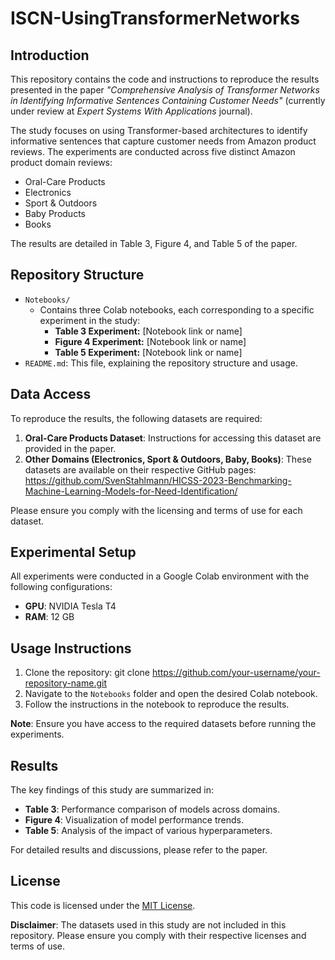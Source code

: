 # ISCN-UsingTransformerNetworks

## Introduction
This repository contains the code and instructions to reproduce the results presented in the paper 
*"Comprehensive Analysis of Transformer Networks in Identifying Informative Sentences Containing Customer Needs"* 
(currently under review at *Expert Systems With Applications* journal).

The study focuses on using Transformer-based architectures to identify informative sentences that capture customer needs from Amazon product reviews. The experiments are conducted across five distinct Amazon product domain reviews:
- Oral-Care Products
- Electronics
- Sport & Outdoors
- Baby Products
- Books

The results are detailed in Table 3, Figure 4, and Table 5 of the paper.

## Repository Structure
- `Notebooks/`
  - Contains three Colab notebooks, each corresponding to a specific experiment in the study:
    - **Table 3 Experiment:** [Notebook link or name]
    - **Figure 4 Experiment:** [Notebook link or name]
    - **Table 5 Experiment:** [Notebook link or name]
- `README.md`: This file, explaining the repository structure and usage.

## Data Access
To reproduce the results, the following datasets are required:

1. **Oral-Care Products Dataset**: Instructions for accessing this dataset are provided in the paper.
2. **Other Domains (Electronics, Sport & Outdoors, Baby, Books)**: These datasets are available on their respective GitHub pages:
https://github.com/SvenStahlmann/HICSS-2023-Benchmarking-Machine-Learning-Models-for-Need-Identification/

Please ensure you comply with the licensing and terms of use for each dataset.

## Experimental Setup
All experiments were conducted in a Google Colab environment with the following configurations:
- **GPU**: NVIDIA Tesla T4
- **RAM**: 12 GB

## Usage Instructions
1. Clone the repository:
   git clone https://github.com/your-username/your-repository-name.git
3. Navigate to the `Notebooks` folder and open the desired Colab notebook.
4. Follow the instructions in the notebook to reproduce the results.

**Note**: Ensure you have access to the required datasets before running the experiments.


## Results
The key findings of this study are summarized in:
- **Table 3**: Performance comparison of models across domains.
- **Figure 4**: Visualization of model performance trends.
- **Table 5**: Analysis of the impact of various hyperparameters.

For detailed results and discussions, please refer to the paper.

## License
This code is licensed under the [MIT License](LICENSE). 

**Disclaimer**: The datasets used in this study are not included in this repository. Please ensure you comply with their respective licenses and terms of use.
